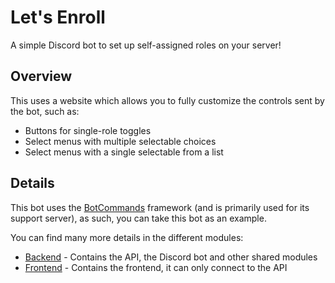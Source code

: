 # Let's Enroll
A simple Discord bot to set up self-assigned roles on your server!

## Overview

This uses a website which allows you to fully customize the controls sent by the bot, such as:
- Buttons for single-role toggles
- Select menus with multiple selectable choices
- Select menus with a single selectable from a list

## Details

This bot uses the [BotCommands](https://github.com/freya022/BotCommands) framework (and is primarily used for its support server),
as such, you can take this bot as an example.

You can find many more details in the different modules:
- [Backend](backend) - Contains the API, the Discord bot and other shared modules
- [Frontend](frontend) - Contains the frontend, it can only connect to the API